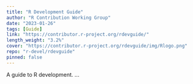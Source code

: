 ```yaml
---
title: "R Development Guide"
author: "R Contribution Working Group"
date: "2023-01-26"
tags: [Guide]
link: "https://contributor.r-project.org/rdevguide/"
length_weight: "3.2%"
cover: "https://contributor.r-project.org/rdevguide/img/Rlogo.png"
repo: "r-devel/rdevguide"
pinned: false
---
```


A guide to R development. ...
